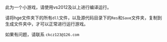 此为一个小游戏，请使用vs2012及以上进行编译运行。

请将hge文件夹下的所有`dll`文件，以及源代码目录下的`Res`和`Save`文件夹，复制到生成文件夹中，才可以正常进行运行游戏。

如果有问题，请联系 `ckcz123@126.com`
